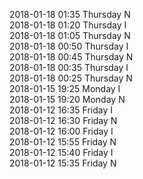 2018-01-18 01:35 Thursday  N  
2018-01-18 01:20 Thursday  I  
2018-01-18 01:05 Thursday  N  
2018-01-18 00:50 Thursday  I  
2018-01-18 00:45 Thursday  N  
2018-01-18 00:35 Thursday  I  
2018-01-18 00:25 Thursday  N  
2018-01-15 19:25 Monday  I  
2018-01-15 19:20 Monday  N  
2018-01-12 16:35 Friday  I  
2018-01-12 16:30 Friday  N  
2018-01-12 16:00 Friday  I  
2018-01-12 15:55 Friday  N  
2018-01-12 15:40 Friday  I  
2018-01-12 15:35 Friday  N  
